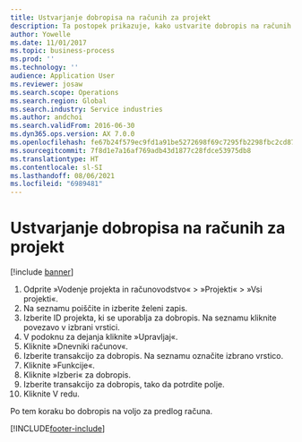 ```yaml
---
title: Ustvarjanje dobropisa na računih za projekt
description: Ta postopek prikazuje, kako ustvarite dobropis na računih za projekt, ki so bili knjiženi.
author: Yowelle
ms.date: 11/01/2017
ms.topic: business-process
ms.prod: ''
ms.technology: ''
audience: Application User
ms.reviewer: josaw
ms.search.scope: Operations
ms.search.region: Global
ms.search.industry: Service industries
ms.author: andchoi
ms.search.validFrom: 2016-06-30
ms.dyn365.ops.version: AX 7.0.0
ms.openlocfilehash: fe67b24f579ec9fd1a91be5272698f69c7295fb2298fbc2cd872f24a5858ce99
ms.sourcegitcommit: 7f8d1e7a16af769adb43d1877c28fdce53975db8
ms.translationtype: HT
ms.contentlocale: sl-SI
ms.lasthandoff: 08/06/2021
ms.locfileid: "6989481"
---
```

# <a name="create-a-credit-note-on-project-invoices"></a>Ustvarjanje dobropisa na računih za projekt

[!include [banner](../../includes/banner.md)]

1. Odprite »Vodenje projekta in računovodstvo« > »Projekti« > »Vsi projekti«. 
2. Na seznamu poiščite in izberite želeni zapis. 
3. Izberite ID projekta, ki se uporablja za dobropis. Na seznamu kliknite povezavo v izbrani vrstici. 
4. V podoknu za dejanja kliknite »Upravljaj«. 
5. Kliknite »Dnevniki računov«. 
6. Izberite transakcijo za dobropis. Na seznamu označite izbrano vrstico. 
7. Kliknite »Funkcije«. 
8. Kliknite »Izberi« za dobropis. 
9. Izberite transakcijo za dobropis, tako da potrdite polje.
10. Kliknite V redu. 

Po tem koraku bo dobropis na voljo za predlog računa.


[!INCLUDE[footer-include](../../includes/footer-banner.md)]